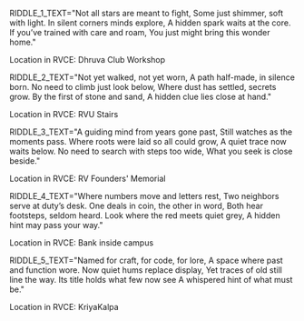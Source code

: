 RIDDLE_1_TEXT="Not all stars are meant to fight,
Some just shimmer, soft with light.
In silent corners minds explore,
A hidden spark waits at the core.
If you’ve trained with care and roam,
You just might bring this wonder home."

Location in RVCE: Dhruva Club Workshop

RIDDLE_2_TEXT="Not yet walked, not yet worn,
A path half-made, in silence born.
No need to climb just look below,
Where dust has settled, secrets grow.
By the first of stone and sand,
A hidden clue lies close at hand."

Location in RVCE: RVU Stairs

RIDDLE_3_TEXT="A guiding mind from years gone past,
Still watches as the moments pass.
Where roots were laid so all could grow,
A quiet trace now waits below.
No need to search with steps too wide,
What you seek is close beside."

Location in RVCE: RV Founders' Memorial

RIDDLE_4_TEXT="Where numbers move and letters rest,
Two neighbors serve at duty’s desk.
One deals in coin, the other in word,
Both hear footsteps, seldom heard.
Look where the red meets quiet grey,
A hidden hint may pass your way."

Location in RVCE: Bank inside campus

RIDDLE_5_TEXT="Named for craft, for code, for lore,
A space where past and function wore.
Now quiet hums replace display,
Yet traces of old still line the way.
Its title holds what few now see
A whispered hint of what must be."

Location in RVCE: KriyaKalpa
